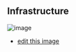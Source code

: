 ## Infrastructure
![image](https://cloud.githubusercontent.com/assets/3040037/10659699/9db66352-78dc-11e5-8ba1-29c933056f07.png)
- [edit this image](https://www.lucidchart.com/documents/view/4b328b80-5327-fa30-8c2f-0aab0a00da8d/0)

